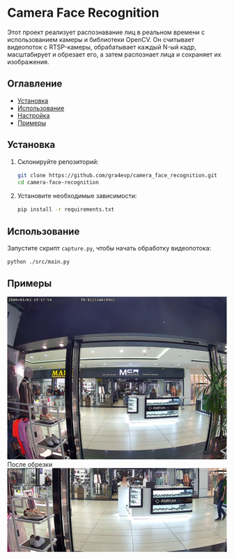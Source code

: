 # Camera Face Recognition

Этот проект реализует распознавание лиц в реальном времени с использованием камеры и библиотеки OpenCV. Он считывает видеопоток с RTSP-камеры, обрабатывает каждый N-ый кадр, масштабирует и обрезает его, а затем распознает лица и сохраняет их изображения.

## Оглавление
- [Установка](#установка)
- [Использование](#использование)
- [Настройка](#настройка)
- [Примеры](#примеры)

## Установка

1. Склонируйте репозиторий:
    ```sh
    git clone https://github.com/gra4evp/camera_face_recognition.git
    cd camera-face-recognition
    ```

2. Установите необходимые зависимости:
    ```sh
    pip install -r requirements.txt
    ```

## Использование

Запустите скрипт `capture.py`, чтобы начать обработку видеопотока:
```sh
python ./src/main.py
```

## Примеры
![alt text](https://github.com/gra4evp/camera_face_recognition/blob/main/camera.jpg?raw=true)
После обрезки
![alt text](https://github.com/gra4evp/camera_face_recognition/blob/main/camera_croped.jpg?raw=true)